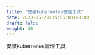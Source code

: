 ```yaml
---
title: "安装kubernetes管理工具"
date: 2023-05-28T15:55:03+08:00
draft: false
weight: 30
---
```


安装kubernetes管理工具
